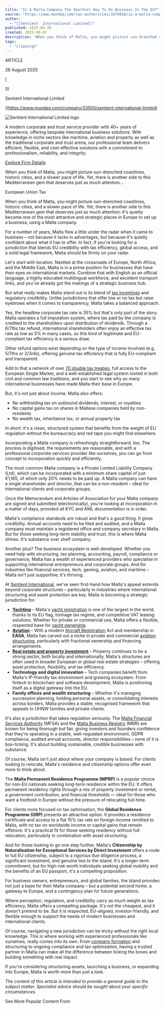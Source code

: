 ```yaml
---
title: "Is A Malta Company The Smartest Way To Do Business In The EU?"
source: "https://www.mondaq.com/tax-authorities/1670016/is-a-malta-company-the-smartest-way-to-do-business-in-the-eu"
author:
  - "[[Sentient  International Limited]]"
published: 2025-08-26
created: 2025-09-07
description: "When you think of Malta, you might picture sun-drenched coastlines, historic cities, and a slower pace of life. Yet, there is another side to this Mediterranean gem that deserves just as much attention..."
tags:
  - "clippings"
---
```

ARTICLE

26 August 2025

[

SI

Sentient International Limited

](https://www.mondaq.com/company/33500/sentient-international-limited)

![Sentient International Limited logo](https://www.mondaq.com/images/profile/company/33500.webp?v=20250228153332)

A modern corporate and trust service provider with 40+ years of experience, offering bespoke international business solutions. With knowledge in niche sectors like maritime, aviation and property as well as the traditional corporate and trust arena, our professional team delivers efficient, flexible, and cost-effective solutions with a commitment to professionalism, reliability, and integrity.

[Explore Firm Details](https://www.mondaq.com/company/33500/sentient-international-limited "Click to view Sentient International Limited profile page")

When you think of Malta, you might picture sun-drenched coastlines, historic cities, and a slower pace of life. Yet, there is another side to this Mediterranean gem that deserves just as much attention...

European Union Tax

When you think of Malta, you might picture sun-drenched coastlines, historic cities, and a slower pace of life. Yet, there is another side to this Mediterranean gem that deserves just as much attention: it's quietly become one of the most attractive and strategic places in Europe to set up a business; using a Malta company.

For a number of years, Malta flew a little under the radar when it came to business – not because it lacks in advantages, but because it's quietly confident about what it has to offer. In fact, if you're looking for a jurisdiction that blends EU credibility with tax efficiency, global access, and a solid legal framework, Malta should be firmly on your radar.

Let's start with location. Nestled at the crossroads of Europe, North Africa, and the Middle East, Malta is in a prime position for businesses that have their eyes on international markets. Combine that with English as an official language, a highly educated multilingual workforce, and excellent transport links, and you've already got the makings of a strategic business hub.

But what really makes Malta stand out is its blend of [tax incentives](https://www.mondaq.com/redirection.asp?article_id=1670016&company_id=33500&redirectaddress=https://www.sentientinternational.com/resource/tax-in-malta/) and regulatory credibility. Unlike jurisdictions that offer low or no tax but raise eyebrows when it comes to transparency, Malta takes a balanced approach.

Yes, the headline corporate tax rate is 35% but that's only part of the story. Malta operates a full imputation system, where tax paid by the company is credited to the shareholders upon distribution of dividends. Through a 6/7ths tax refund, international shareholders often enjoy an effective tax rate as low as 5% in many cases, so this kind of legitimate and EU-compliant tax efficiency is a serious draw.

Other refund options exist depending on the type of income involved (e.g. 5/7ths or 2/3rds), offering genuine tax efficiency that is fully EU-compliant and transparent.

Add to that a network of over [70 double tax treaties](https://mtca.gov.mt/business-tax/InternationalTaxUnit/international-legislation-and-agreements/international-agreements/malta-double-taxation-agreements-in-force), full access to the European Single Market, and a well-established legal system rooted in both civil and common law traditions, and you start to see why so many international businesses have made Malta their base in Europe.

But, it's not just about income. Malta also offers:

- No withholding tax on outbound dividends, interest, or royalties
- No capital gains tax on shares in Maltese companies held by non-residents
- No wealth tax, inheritance tax, or annual property tax

In short: it's a clean, structured system that benefits from the weight of EU regulation without the bureaucracy and red tape you might find elsewhere.

Incorporating a Malta company is refreshingly straightforward, too. The process is digitised, the requirements are reasonable, and with a professional corporate services provider like ourselves, you can go from concept to incorporation quickly and efficiently.

The most common Malta company is a Private Limited Liability Company (Ltd), which can be incorporated with a minimum share capital of just €1,165, of which only 20% needs to be paid up. A Malta company can have a single shareholder and director, that can be a non-resident – ideal for international clients and corporate groups.

Once the Memorandum and Articles of Association for your Malta company are signed and submitted (electronically), you're looking at incorporation in a matter of days, provided all KYC and AML documentation is in order.

Malta's compliance standards are robust and that's a good thing. It gives credibility. Annual accounts need to be filed and audited, and a Malta company must maintain a registered office and company secretary in Malta. But for those seeking long-term stability and trust, this is where Malta shines. It's substance over shelf company.

Another plus? The business ecosystem is well-developed. Whether you need help with structuring, tax planning, accounting, payroll, compliance or governance, Malta has a wealth of experienced providers who specialise in supporting international entrepreneurs and corporate groups. And for industries like financial services, tech, gaming, aviation, and maritime – Malta isn't just supportive; it's thriving.

At [Sentient International](https://www.mondaq.com/redirection.asp?article_id=1670016&company_id=33500&redirectaddress=https://www.sentientinternational.com/our-business/), we've seen first-hand how Malta's appeal extends beyond corporate structures – particularly in industries where international structuring and asset protection are key. Malta is becoming a strategic jurisdiction for:

- [**Yachting**](https://www.mondaq.com/redirection.asp?article_id=1670016&company_id=33500&redirectaddress=https://www.sentientinternational.com/sector/maritime/) – Malta's [yacht registration](https://www.mondaq.com/redirection.asp?article_id=1670016&company_id=33500&redirectaddress=https://www.sentientinternational.com/service/yacht-registration-flag-administration/) is one of the largest in the world, thanks to its EU flag, tonnage tax regime, and competitive VAT leasing solutions. Whether for private or commercial use, Malta offers a flexible, respected base for [yacht ownership](https://www.mondaq.com/redirection.asp?article_id=1670016&company_id=33500&redirectaddress=https://www.sentientinternational.com/service/yacht-ownership-structures/).
- **[Aviation](https://www.mondaq.com/redirection.asp?article_id=1670016&company_id=33500&redirectaddress=https://www.sentientinternational.com/sector/aviation/)** – With a modern [Aircraft Registration](https://www.mondaq.com/redirection.asp?article_id=1670016&company_id=33500&redirectaddress=https://www.sentientinternational.com/service/aircraft-registration/) Act and membership in **EASA**, Malta has carved out a niche in private and commercial [aviation structuring](https://www.mondaq.com/redirection.asp?article_id=1670016&company_id=33500&redirectaddress=https://www.sentientinternational.com/service/aircraft-ownership-structures/), particularly with fractional ownership and financing arrangements.
- [**Real estate and property investment**](https://www.mondaq.com/redirection.asp?article_id=1670016&company_id=33500&redirectaddress=https://www.sentientinternational.com/service/property-ownership/) – Property continues to be a strong sector, both locally and internationally. Malta's structures are often used in broader European or global real estate strategies – offering asset protection, flexibility, and tax efficiency.
- **Technology and digital innovation** – Tech companies benefit from Malta's IP-friendly tax environment and growing ecosystem. From fintech to blockchain and software development, Malta is positioning itself as a digital gateway into the EU.
- **Family offices and wealth structuring** – Whether it's managing succession planning, holding personal assets, or consolidating interests across borders, Malta provides a stable, recognised framework that appeals to UHNW families and private clients.

It's also a jurisdiction that takes regulation seriously. The [Malta Financial Services Authority](https://www.mfsa.mt/) (MFSA) and the [Malta Business Registry](https://mbr.mt/) (MBR) are known for being thorough but fair, giving investors and founders confidence that they're operating in a stable, well-regulated environment. GDPR compliance, audited annual accounts, director responsibilities – none of it is box-ticking. It's about building sustainable, credible businesses with substance.

Of course, Malta isn't just about where your company is based. For clients looking to relocate, Malta's residence and citizenship options offer even more to think about.

The **Malta Permanent Residence Programme (MPRP)** is a popular choice for non-EU nationals seeking long-term residence within the EU. It offers permanent residency rights through a mix of property investment or rental, a government contribution, and financial thresholds — ideal for those who want a foothold in Europe without the pressure of relocating full-time.

For clients more focused on tax optimisation, the **Global Residence Programme (GRP)** presents an attractive option. It provides a residence certificate and access to a flat 15% tax rate on foreign income remitted to Malta, with no tax on worldwide income or capital gains that remain offshore. It's a practical fit for those seeking residency without full relocation, particularly in combination with asset structuring.

And for those looking to go one step further, Malta's **Citizenship by Naturalisation for Exceptional Services by Direct Investment** offers a route to full EU citizenship, subject to a rigorous due diligence process, a significant investment, and genuine ties to the island. It's a longer-term commitment, but for high-net-worth individuals seeking global mobility and the benefits of an EU passport, it's a compelling proposition.

For business owners, entrepreneurs, and global families, the Island provides not just a base for their Malta company – but a potential second home, a gateway to Europe, and a contingency plan for future generations.

Where perception, regulation, and credibility carry as much weight as tax efficiency, Malta offers a compelling package. It's not the cheapest, and it doesn't pretend to be. But it *is* respected, EU-aligned, investor-friendly, and flexible enough to support the needs of modern businesses and international clients.

Of course, navigating a new jurisdiction can be tricky without the right local knowledge. This is where working with experienced professionals like ourselves, really comes into its own. From [company formation](https://www.mondaq.com/redirection.asp?article_id=1670016&company_id=33500&redirectaddress=https://www.sentientinternational.com/service/company-formation-and-administration/) and structuring to ongoing compliance and tax optimisation, having a trusted partner in Malta can make all the difference between ticking the boxes and building something with real impact.

If you're considering structuring assets, launching a business, or expanding into Europe, Malta is worth more than just a look.

*The content of this article is intended to provide a general guide to the subject matter. Specialist advice should be sought about your specific circumstances.*

See More Popular Content From